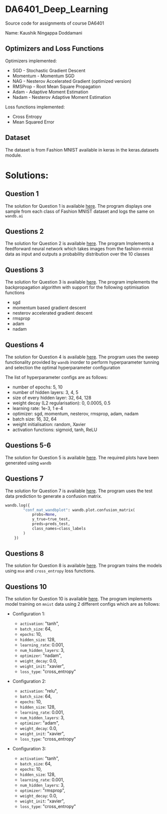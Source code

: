 # DA6401_Deep_Learning
Source code for assignments of course DA6401

Name: Kaushik Ningappa Doddamani

## Optimizers and Loss Functions

Optimizers implemented:
- SGD - Stochastic Gradient Descent
- Momentum - Momentum SGD
- NAG - Nesterov Accelerated Gradient (optimized version)
- RMSProp - Root Mean Square Propagation
- Adam - Adaptive Moment Estimation
- Nadam - Nesterov Adaptive Moment Estimation

Loss functions implemented:
- Cross Entropy
- Mean Squared Error


## Dataset

The dataset is from Fashion MNIST available in keras in the keras.datasets module.

# Solutions:

## Question 1
The solution for Question 1 is available [here](https://github.com/Kaushik-Doddamani/DA6401_Deep_Learning/blob/main/solution_1.py).
The program displays one sample from each class of Fashion MNIST dataset and logs the same on `wandb.ai`

## Questions 2
The solution for Question 2 is available [here](https://github.com/Kaushik-Doddamani/DA6401_Deep_Learning/blob/main/solution_2.py).
The program Implements a feedforward neural network which takes images from the fashion-mnist data as input and outputs a probability distribution over the 10 classes

## Questions 3
The solution for Question 3 is available [here](https://github.com/Kaushik-Doddamani/DA6401_Deep_Learning/blob/main/solution_3.py).
The program implements the backpropagation algorithm with support for the following optimisation functions 
- sgd
- momentum based gradient descent
- nesterov accelerated gradient descent
- rmsprop
- adam
- nadam

## Questions 4
The solution for Question 4 is available [here](https://github.com/Kaushik-Doddamani/DA6401_Deep_Learning/blob/main/solution_4.py).
The program uses the sweep functionality provided by `wandb` inorder to perform hyperparameter tunning and selection the optimal hyperparameter configuration

The list of hyperparameter configs are as follows:
- number of epochs: 5, 10
- number of hidden layers:  3, 4, 5
- size of every hidden layer:  32, 64, 128
- weight decay (L2 regularisation): 0, 0.0005,  0.5
- learning rate: 1e-3, 1 e-4 
- optimizer:  sgd, momentum, nesterov, rmsprop, adam, nadam
- batch size: 16, 32, 64
- weight initialisation: random, Xavier
- activation functions: sigmoid, tanh, ReLU

## Questions 5-6
The solution for Question 5 is available [here]().
The required plots have been generated using `wandb`

## Questions 7
The solution for Question 7 is available [here](https://github.com/Kaushik-Doddamani/DA6401_Deep_Learning/blob/main/solution_7.py). 
The program uses the test data prediction to generate a confusion matrix.

```python
wandb.log({
        "conf_mat_wandbplot": wandb.plot.confusion_matrix(
            probs=None,
            y_true=true_test,
            preds=preds_test,
            class_names=class_labels
        )
    })
```

## Questions 8
The solution for Question 8 is available [here](https://github.com/Kaushik-Doddamani/DA6401_Deep_Learning/blob/main/solution_8.py).
The program trains the models using `mse` and `cross_entropy` loss functions.


## Questions 10
The solution for Question 10 is available [here](https://github.com/Kaushik-Doddamani/DA6401_Deep_Learning/blob/main/solution_10.py).
The program implements model training on `mnist` data using 2 different configs which are as follows:

- Configuration 1: 
    - `activation`: "tanh",
    - `batch_size`: 64,
    - `epochs`: 10,
    - `hidden_size`: 128,
    - `learning_rate`: 0.001,
    - `num_hidden_layers`: 3,
    - `optimizer`: "nadam",
    - `weight_decay`: 0.0,
    - `weight_init`: "xavier",
    - `loss_type`: "cross_entropy"

- Configuration 2: 
    - `activation`: "relu",
    - `batch_size`: 64,
    - `epochs`: 10,
    - `hidden_size`: 128,
    - `learning_rate`: 0.001,
    - `num_hidden_layers`: 3,
    - `optimizer`: "adam",
    - `weight_decay`: 0.0,
    - `weight_init`: "xavier",
    - `loss_type`: "cross_entropy"

- Configuration 3: 
    - `activation`: "tanh",
    - `batch_size`: 64,
    - `epochs`: 10,
    - `hidden_size`: 128,
    - `learning_rate`: 0.001,
    - `num_hidden_layers`: 3,
    - `optimizer`: "rmsprop",
    - `weight_decay`: 0.0,
    - `weight_init`: "xavier",
    - `loss_type`: "cross_entropy"


